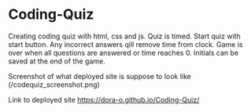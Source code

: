 # Coding-Quiz
Creating coding quiz with html, css and js.
Quiz is timed.
Start quiz with start button.
Any incorrect answers qill remove time from clock.
Game is over when all questions are answered or time reaches 0.
Initials can be saved at the end of the game.

Screenshot of what deployed site is suppose to look like (/codequiz_screenshot.png)

Link to deployed site https://dora-o.github.io/Coding-Quiz/